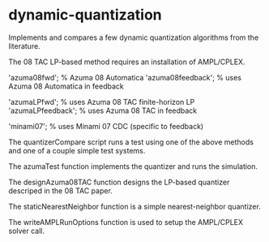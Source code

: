 # dynamic-quantization

Implements and compares a few dynamic quantization algorithms from the literature.  

The 08 TAC LP-based method requires an installation of AMPL/CPLEX.  

'azuma08fwd';           % Azuma 08 Automatica
'azuma08feedback';      % uses Azuma 08 Automatica in feedback

'azumaLPfwd';           % uses Azuma 08 TAC finite-horizon LP
'azumaLPfeedback';      % uses Azuma 08 TAC in feedback

'minami07';             % uses Minami 07 CDC (specific to feedback)

The quantizerCompare script runs a test using one of the above methods and one of a couple simple test systems.  

The azumaTest function implements the quantizer and runs the simulation.  

The designAzuma08TAC function designs the LP-based quantizer descriped in the 08 TAC paper.  

The staticNearestNeighbor function is a simple nearest-neighbor quantizer.  

The writeAMPLRunOptions function is used to setup the AMPL/CPLEX solver call.  



